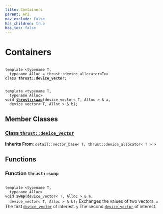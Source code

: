 ```yaml
---
title: Containers
parent: API
nav_exclude: false
has_children: true
has_toc: false
---
```


# Containers

<code class="doxybook">
<span>template &lt;typename T,</span>
<span>&nbsp;&nbsp;typename Alloc = thrust::device&#95;allocator&lt;T&gt;&gt;</span>
<span>class <b><a href="{{ site.baseurl }}/api/classes/classthrust_1_1device__vector.html">thrust::device&#95;vector</a></b>;</span>
<br>
<span>template &lt;typename T,</span>
<span>&nbsp;&nbsp;typename Alloc&gt;</span>
<span>void </span><span><b><a href="{{ site.baseurl }}/api/groups/group__containers.html#function-swap">thrust::swap</a></b>(device_vector< T, Alloc > & a,</span>
<span>&nbsp;&nbsp;device_vector< T, Alloc > & b);</span>
</code>

## Member Classes

<h3 id="class-thrustdevice-vector">
<a href="{{ site.baseurl }}/api/classes/classthrust_1_1device__vector.html">Class <code>thrust::device&#95;vector</code>
</a>
</h3>

**Inherits From**:
`detail::vector_base< T, thrust::device_allocator< T > >`


## Functions

<h3 id="function-swap">
Function <code>thrust::swap</code>
</h3>

<code class="doxybook">
<span>template &lt;typename T,</span>
<span>&nbsp;&nbsp;typename Alloc&gt;</span>
<span>void </span><span><b>swap</b>(device_vector< T, Alloc > & a,</span>
<span>&nbsp;&nbsp;device_vector< T, Alloc > & b);</span></code>
Exchanges the values of two vectors. <code>x</code> The first <code><a href="{{ site.baseurl }}/api/classes/classthrust_1_1device__vector.html">device&#95;vector</a></code> of interest. <code>y</code> The second <code><a href="{{ site.baseurl }}/api/classes/classthrust_1_1device__vector.html">device&#95;vector</a></code> of interest. 


